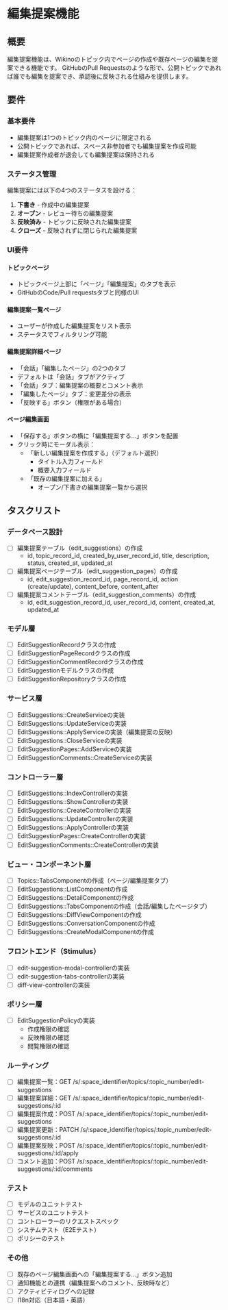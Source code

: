 # 編集提案機能

## 概要

編集提案機能は、Wikinoのトピック内でページの作成や既存ページの編集を提案できる機能です。
GitHubのPull Requestsのような形で、公開トピックであれば誰でも編集を提案でき、承認後に反映される仕組みを提供します。

## 要件

### 基本要件

- 編集提案は1つのトピック内のページに限定される
- 公開トピックであれば、スペース非参加者でも編集提案を作成可能
- 編集提案作成者が退会しても編集提案は保持される

### ステータス管理

編集提案には以下の4つのステータスを設ける：

1. **下書き** - 作成中の編集提案
2. **オープン** - レビュー待ちの編集提案
3. **反映済み** - トピックに反映された編集提案
4. **クローズ** - 反映されずに閉じられた編集提案

### UI要件

#### トピックページ

- トピックページ上部に「ページ」「編集提案」のタブを表示
- GitHubのCode/Pull requestsタブと同様のUI

#### 編集提案一覧ページ

- ユーザーが作成した編集提案をリスト表示
- ステータスでフィルタリング可能

#### 編集提案詳細ページ

- 「会話」「編集したページ」の2つのタブ
- デフォルトは「会話」タブがアクティブ
- 「会話」タブ：編集提案の概要とコメント表示
- 「編集したページ」タブ：変更差分の表示
- 「反映する」ボタン（権限がある場合）

#### ページ編集画面

- 「保存する」ボタンの横に「編集提案する...」ボタンを配置
- クリック時にモーダル表示：
  - 「新しい編集提案を作成する」（デフォルト選択）
    - タイトル入力フィールド
    - 概要入力フィールド
  - 「既存の編集提案に加える」
    - オープン/下書きの編集提案一覧から選択

## タスクリスト

### データベース設計

- [ ] 編集提案テーブル（edit_suggestions）の作成
  - id, topic_record_id, created_by_user_record_id, title, description, status, created_at, updated_at
- [ ] 編集提案ページテーブル（edit_suggestion_pages）の作成
  - id, edit_suggestion_record_id, page_record_id, action (create/update), content_before, content_after
- [ ] 編集提案コメントテーブル（edit_suggestion_comments）の作成
  - id, edit_suggestion_record_id, user_record_id, content, created_at, updated_at

### モデル層

- [ ] EditSuggestionRecordクラスの作成
- [ ] EditSuggestionPageRecordクラスの作成
- [ ] EditSuggestionCommentRecordクラスの作成
- [ ] EditSuggestionモデルクラスの作成
- [ ] EditSuggestionRepositoryクラスの作成

### サービス層

- [ ] EditSuggestions::CreateServiceの実装
- [ ] EditSuggestions::UpdateServiceの実装
- [ ] EditSuggestions::ApplyServiceの実装（編集提案の反映）
- [ ] EditSuggestions::CloseServiceの実装
- [ ] EditSuggestionPages::AddServiceの実装
- [ ] EditSuggestionComments::CreateServiceの実装

### コントローラー層

- [ ] EditSuggestions::IndexControllerの実装
- [ ] EditSuggestions::ShowControllerの実装
- [ ] EditSuggestions::CreateControllerの実装
- [ ] EditSuggestions::UpdateControllerの実装
- [ ] EditSuggestions::ApplyControllerの実装
- [ ] EditSuggestionPages::CreateControllerの実装
- [ ] EditSuggestionComments::CreateControllerの実装

### ビュー・コンポーネント層

- [ ] Topics::TabsComponentの作成（ページ/編集提案タブ）
- [ ] EditSuggestions::ListComponentの作成
- [ ] EditSuggestions::DetailComponentの作成
- [ ] EditSuggestions::TabsComponentの作成（会話/編集したページタブ）
- [ ] EditSuggestions::DiffViewComponentの作成
- [ ] EditSuggestions::ConversationComponentの作成
- [ ] EditSuggestions::CreateModalComponentの作成

### フロントエンド（Stimulus）

- [ ] edit-suggestion-modal-controllerの実装
- [ ] edit-suggestion-tabs-controllerの実装
- [ ] diff-view-controllerの実装

### ポリシー層

- [ ] EditSuggestionPolicyの実装
  - 作成権限の確認
  - 反映権限の確認
  - 閲覧権限の確認

### ルーティング

- [ ] 編集提案一覧：GET /s/:space_identifier/topics/:topic_number/edit-suggestions
- [ ] 編集提案詳細：GET /s/:space_identifier/topics/:topic_number/edit-suggestions/:id
- [ ] 編集提案作成：POST /s/:space_identifier/topics/:topic_number/edit-suggestions
- [ ] 編集提案更新：PATCH /s/:space_identifier/topics/:topic_number/edit-suggestions/:id
- [ ] 編集提案反映：POST /s/:space_identifier/topics/:topic_number/edit-suggestions/:id/apply
- [ ] コメント追加：POST /s/:space_identifier/topics/:topic_number/edit-suggestions/:id/comments

### テスト

- [ ] モデルのユニットテスト
- [ ] サービスのユニットテスト
- [ ] コントローラーのリクエストスペック
- [ ] システムテスト（E2Eテスト）
- [ ] ポリシーのテスト

### その他

- [ ] 既存のページ編集画面への「編集提案する...」ボタン追加
- [ ] 通知機能との連携（編集提案へのコメント、反映時など）
- [ ] アクティビティログへの記録
- [ ] I18n対応（日本語・英語）
